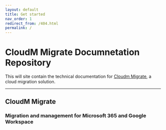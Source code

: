 ```yaml
---
layout: default
title: Get started
nav_order: 1
redirect_from: /404.html
permalink: /
---
```


# CloudM Migrate Documnetation Repository

This will site contain the technical documentation for [Cloudm Migrate](https://www.cloudm.io/), a cloud migration solution.

---

## CloudM Migrate
### Migration and management for Microsoft 365 and Google Workspace
